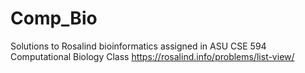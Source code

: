 # Comp_Bio
Solutions to Rosalind bioinformatics assigned in ASU CSE 594 Computational Biology Class
https://rosalind.info/problems/list-view/
